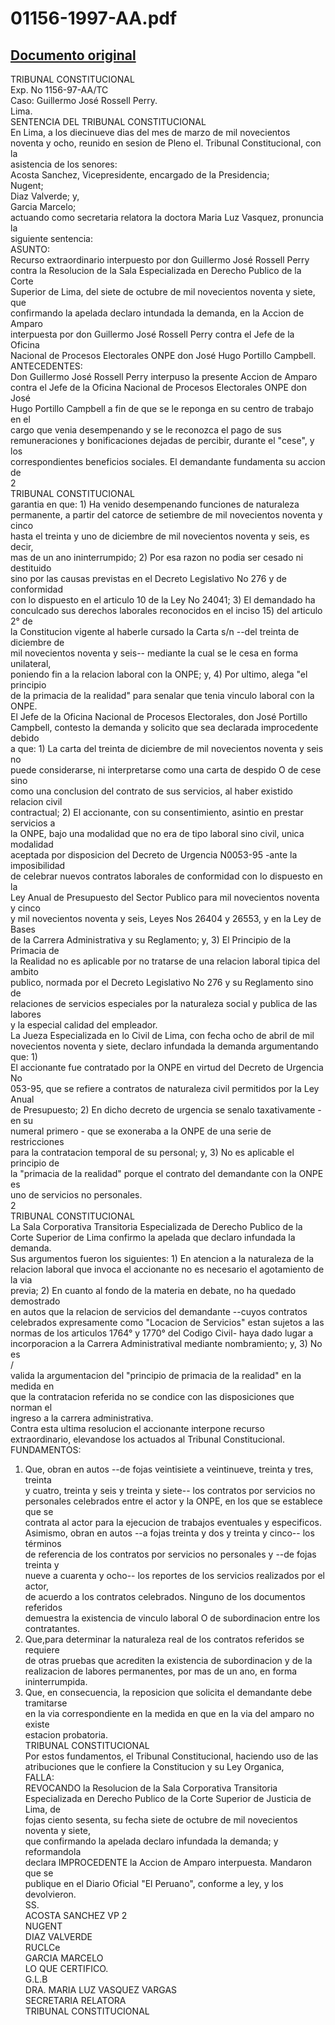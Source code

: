 
01156-1997-AA.pdf
=================
  
[Documento original](https://tc.gob.pe/jurisprudencia/1998/01156-1997-AA.pdf)  
---  
TRIBUNAL CONSTITUCIONAL  
Exp. No 1156-97-AA/TC  
Caso: Guillermo José Rossell Perry.  
Lima.  
SENTENCIA DEL TRIBUNAL CONSTITUCIONAL  
En Lima, a los diecinueve dias del mes de marzo de mil novecientos  
noventa y ocho, reunido en sesion de Pleno el. Tribunal Constitucional, con la  
asistencia de los senores:  
Acosta Sanchez, Vicepresidente, encargado de la Presidencia;  
Nugent;  
Diaz Valverde; y,  
Garcia Marcelo;  
actuando como secretaria relatora la doctora Maria Luz Vasquez, pronuncia la  
siguiente sentencia:  
ASUNTO:  
Recurso extraordinario interpuesto por don Guillermo José Rossell Perry  
contra la Resolucion de la Sala Especializada en Derecho Publico de la Corte  
Superior de Lima, del siete de octubre de mil novecientos noventa y siete, que  
confirmando la apelada declaro intundada la demanda, en la Accion de Amparo  
interpuesta por don Guillermo José Rossell Perry contra el Jefe de la Oficina  
Nacional de Procesos Electorales ONPE don José Hugo Portillo Campbell.  
ANTECEDENTES:  
Don Guillermo José Rossell Perry interpuso la presente Accion de Amparo  
contra el Jefe de la Oficina Nacional de Procesos Electorales ONPE don José  
Hugo Portillo Campbell a fin de que se le reponga en su centro de trabajo en el  
cargo que venia desempenando y se le reconozca el pago de sus  
remuneraciones y bonificaciones dejadas de percibir, durante el "cese", y los  
correspondientes beneficios sociales. El demandante fundamenta su accion de  
2  
TRIBUNAL CONSTITUCIONAL  
garantia en que: 1) Ha venido desempenando funciones de naturaleza  
permanente, a partir del catorce de setiembre de mil novecientos noventa y cinco  
hasta el treinta y uno de diciembre de mil novecientos noventa y seis, es decir,  
mas de un ano ininterrumpido; 2) Por esa razon no podia ser cesado ni destituido  
sino por las causas previstas en el Decreto Legislativo No 276 y de conformidad  
con lo dispuesto en el articulo 10 de la Ley No 24041; 3) El demandado ha  
conculcado sus derechos laborales reconocidos en el inciso 15) del articulo 2° de  
la Constitucion vigente al haberle cursado la Carta s/n --del treinta de diciembre de  
mil novecientos noventa y seis-- mediante la cual se le cesa en forma unilateral,  
poniendo fin a la relacion laboral con la ONPE; y, 4) Por ultimo, alega "el principio  
de la primacia de la realidad" para senalar que tenia vinculo laboral con la ONPE.  
El Jefe de la Oficina Nacional de Procesos Electorales, don José Portillo  
Campbell, contesto la demanda y solicito que sea declarada improcedente debido  
a que: 1) La carta del treinta de diciembre de mil novecientos noventa y seis no  
puede considerarse, ni interpretarse como una carta de despido O de cese sino  
como una conclusion del contrato de sus servicios, al haber existido relacion civil  
contractual; 2) El accionante, con su consentimiento, asintio en prestar servicios a  
la ONPE, bajo una modalidad que no era de tipo laboral sino civil, unica modalidad  
aceptada por disposicion del Decreto de Urgencia N0053-95 -ante la imposibilidad  
de celebrar nuevos contratos laborales de conformidad con lo dispuesto en la  
Ley Anual de Presupuesto del Sector Publico para mil novecientos noventa y cinco  
y mil novecientos noventa y seis, Leyes Nos 26404 y 26553, y en la Ley de Bases  
de la Carrera Administrativa y su Reglamento; y, 3) El Principio de la Primacia de  
la Realidad no es aplicable por no tratarse de una relacion laboral tipica del ambito  
publico, normada por el Decreto Legislativo No 276 y su Reglamento sino de  
relaciones de servicios especiales por la naturaleza social y publica de las labores  
y la especial calidad del empleador.  
La Jueza Especializada en lo Civil de Lima, con fecha ocho de abril de mil  
novecientos noventa y siete, declaro infundada la demanda argumentando que: 1)  
El accionante fue contratado por la ONPE en virtud del Decreto de Urgencia No  
053-95, que se refiere a contratos de naturaleza civil permitidos por la Ley Anual  
de Presupuesto; 2) En dicho decreto de urgencia se senalo taxativamente -en su  
numeral primero - que se exoneraba a la ONPE de una serie de restricciones  
para la contratacion temporal de su personal; y, 3) No es aplicable el principio de  
la "primacia de la realidad" porque el contrato del demandante con la ONPE es  
uno de servicios no personales.  
2  
TRIBUNAL CONSTITUCIONAL  
La Sala Corporativa Transitoria Especializada de Derecho Publico de la  
Corte Superior de Lima confirmo la apelada que declaro infundada la demanda.  
Sus argumentos fueron los siguientes: 1) En atencion a la naturaleza de la  
relacion laboral que invoca el accionante no es necesario el agotamiento de la via  
previa; 2) En cuanto al fondo de la materia en debate, no ha quedado demostrado  
en autos que la relacion de servicios del demandante --cuyos contratos  
celebrados expresamente como "Locacion de Servicios" estan sujetos a las  
normas de los articulos 1764° y 1770° del Codigo Civil- haya dado lugar a  
incorporacion a la Carrera Administratival mediante nombramiento; y, 3) No es  
/  
valida la argumentacion del "principio de primacia de la realidad" en la medida en  
que la contratacion referida no se condice con las disposiciones que norman el  
ingreso a la carrera administrativa.  
Contra esta ultima resolucion el accionante interpone recurso  
extraordinario, elevandose los actuados al Tribunal Constitucional.  
FUNDAMENTOS:  
1. Que, obran en autos --de fojas veintisiete a veintinueve, treinta y tres, treinta  
y cuatro, treinta y seis y treinta y siete-- los contratos por servicios no  
personales celebrados entre el actor y la ONPE, en los que se establece que se  
contrata al actor para la ejecucion de trabajos eventuales y especificos.  
Asimismo, obran en autos --a fojas treinta y dos y treinta y cinco-- los términos  
de referencia de los contratos por servicios no personales y --de fojas treinta y  
nueve a cuarenta y ocho-- los reportes de los servicios realizados por el actor,  
de acuerdo a los contratos celebrados. Ninguno de los documentos referidos  
demuestra la existencia de vinculo laboral O de subordinacion entre los  
contratantes.  
2. Que,para determinar la naturaleza real de los contratos referidos se requiere  
de otras pruebas que acrediten la existencia de subordinacion y de la  
realizacion de labores permanentes, por mas de un ano, en forma  
ininterrumpida.  
3. Que, en consecuencia, la reposicion que solicita el demandante debe tramitarse  
en la via correspondiente en la medida en que en la via del amparo no existe  
estacion probatoria.  
TRIBUNAL CONSTITUCIONAL  
Por estos fundamentos, el Tribunal Constitucional, haciendo uso de las  
atribuciones que le confiere la Constitucion y su Ley Organica,  
FALLA:  
REVOCANDO la Resolucion de la Sala Corporativa Transitoria  
Especializada en Derecho Publico de la Corte Superior de Justicia de Lima, de  
fojas ciento sesenta, su fecha siete de octubre de mil novecientos noventa y siete,  
que confirmando la apelada declaro infundada la demanda; y reformandola  
declara IMPROCEDENTE la Accion de Amparo interpuesta. Mandaron que se  
publique en el Diario Oficial "El Peruano", conforme a ley, y los devolvieron.  
SS.  
ACOSTA SANCHEZ VP 2  
NUGENT  
DIAZ VALVERDE  
RUCLCe  
GARCIA MARCELO  
LO QUE CERTIFICO.  
G.L.B  
DRA. MARIA LUZ VASQUEZ VARGAS  
SECRETARIA RELATORA  
TRIBUNAL CONSTITUCIONAL